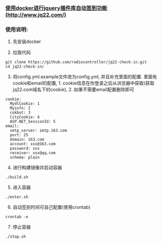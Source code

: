 ### [使用docker进行jquery插件库自动签到功能(http://www.jq22.com/)](http://www.jq22.com/)

### 使用说明:
1. 先安装docker

2. 拉取代码

  ```
  git clone https://github.com/radiocontroller/jq22-check-in.git
  cd jq22-check-in/
  ```

3. 将config.yml.example文件改为config.yml, 并且补充里面的配置. 里面有cookie和email的配置, 1. cookie信息在你登录之后从浏览器中获取(获取jq22.com域名下的cookie), 2. 如果不需要email配置删除即可

  ```
  cookie:
    MydlCookie: 1
    Myinfo: 2
    cokbut: 3
    CityCookie: 4
    ASP.NET_SessionId: 5
  email:
    smtp_server: smtp.163.com
    port: 25
    domain: 163.com
    account: xxx@163.com
    password: xxx
    receiver: xxx@qq.com
    schema: plain

  ```

4. 进行构建镜像并启动容器

  ```
  ./build.sh
  ```

5. 进入容器

  ```
  ./enter.sh
  ```

6. 自动签到时间可自己配置(使用crontab)

  ```
  crontab -e
  ```

7. 停止容器

  ```
  ./stop.sh
  ```
